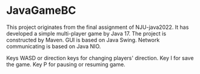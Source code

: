 # JavaGameBC

This project originates from the final assignment of NJU-java2022. It has developed a simple multi-player game by Java 17. The project is constructed by Maven. GUI is based on Java Swing. Network communicating is based on Java NIO.

Keys WASD or direction keys for changing players' direction. Key I for save the game. Key P for pausing or resuming game.